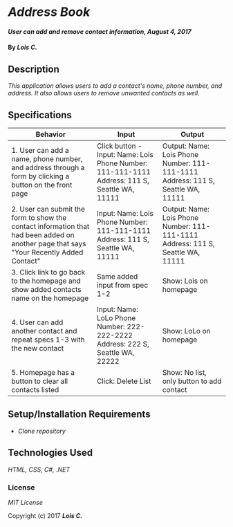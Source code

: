 # _Address Book_

#### _User can add and remove contact information, August 4, 2017_

#### By _**Lois C.**_

## Description

_This application allows users to add a contact's name, phone number, and address. It also allows users to remove unwanted contacts as well._

## Specifications

| Behavior  | Input  | Output  |
|---|---|---|
| 1. User can add a name, phone number, and address through a form by clicking a button on the front page | Click button - Input: Name: Lois Phone Number: 111-111-1111 Address: 111 S, Seattle WA, 11111  |  Output: Name: Lois Phone Number: 111-111-1111 Address: 111 S, Seattle WA, 11111 |
| 2. User can submit the form to show the contact information that had been added on another page that says "Your Recently Added Contact" | Input: Name: Lois Phone Number: 111-111-1111 Address: 111 S, Seattle WA, 11111  |  Output: Name: Lois Phone Number: 111-111-1111 Address: 111 S, Seattle WA, 11111 |
| 3. Click link to go back to the homepage and show added contacts name on the homepage | Same added input from spec 1-2  | Show: Lois on homepage |
| 4. User can add another contact and repeat specs 1-3 with the new contact| Input: Name: LoLo Phone Number: 222-222-2222 Address: 222 S, Seattle WA, 22222  | Show: LoLo on homepage |
| 5. Homepage has a button to clear all contacts listed| Click: Delete List | Show: No list, only button to add contact |


## Setup/Installation Requirements

* _Clone repository_


## Technologies Used

_HTML, CSS, C#, .NET_

### License

*MIT License*

Copyright (c) 2017 **_Lois C._**
